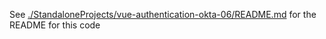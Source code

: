 See [./StandaloneProjects/vue-authentication-okta-06/README.md](./StandaloneProjects/vue-authentication-okta-06/README.md) for the README for this code

